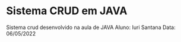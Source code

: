 # Sistema CRUD em JAVA
Sistema crud desenvolvido na aula de JAVA
Aluno: Iuri Santana
Data: 06/05/2022

